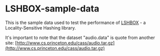 LSHBOX-sample-data
==================

This is the sample data used to test the performance of [LSHBOX](https://github.com/primetang/LSHBOX) - a Locality-Sensitive Hashing library.

It's important to note that the dataset "audio.data" is quote from another site: [http://www.cs.princeton.edu/cass/audio.tar.gz](http://www.cs.princeton.edu/cass/audio.tar.gz)
